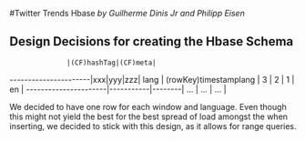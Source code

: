 #Twitter Trends Hbase
*by Guilherme Dinis Jr and Philipp Eisen*

## Design Decisions for creating the Hbase Schema

                  |(CF)hashTag|(CF)meta|
----------------------|xxx|yyy|zzz|  lang  | 
(rowKey)timestamplang | 3 | 2 | 1 |   en   |
----------------------|-----------|--------|
...                   |  ...      |  ...   |


We decided to have one row for each window and language. Even though this might not yield the best for the best spread of load amongst the when inserting, we decided to stick with this design, as it allows for range queries.  
